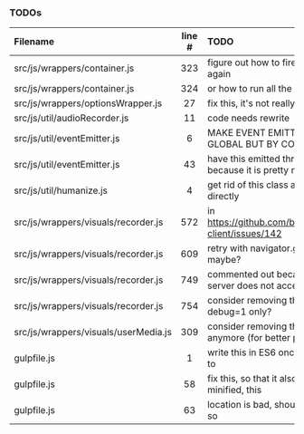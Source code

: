 ### TODOs
| Filename | line # | TODO
|:------|:------:|:------
| src/js/wrappers/container.js | 323 | figure out how to fire dom's onload event again
| src/js/wrappers/container.js | 324 | or how to run all the scripts over again
| src/js/wrappers/optionsWrapper.js | 27 | fix this, it's not really an option
| src/js/util/audioRecorder.js | 11 | code needs rewrite
| src/js/util/eventEmitter.js | 6 | MAKE EVENT EMITTING IN DESPOT NOT GLOBAL BUT BY CONTAINER ID INSTEAD
| src/js/util/eventEmitter.js | 43 | have this emitted through a configuration because it is pretty noisy
| src/js/util/humanize.js | 4 | get rid of this class and use those imports directly
| src/js/wrappers/visuals/recorder.js | 572 | in https://github.com/binarykitchen/videomail-client/issues/142
| src/js/wrappers/visuals/recorder.js | 609 | retry with navigator.getUserMedia_() maybe?
| src/js/wrappers/visuals/recorder.js | 749 | commented out because for some reasons server does not accept such a long
| src/js/wrappers/visuals/recorder.js | 754 | consider removing this later or have it for debug=1 only?
| src/js/wrappers/visuals/userMedia.js | 309 | consider removing that if it's not the case anymore (for better performance)
| gulpfile.js | 1 | write this in ES6 once i have figured out how to
| gulpfile.js | 58 | fix this, so that it also works when not minified, this
| gulpfile.js | 63 | location is bad, should be in a temp folder or so